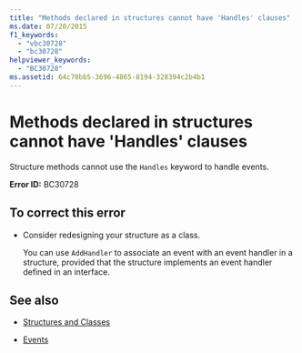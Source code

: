 ```yaml
---
title: "Methods declared in structures cannot have 'Handles' clauses"
ms.date: 07/20/2015
f1_keywords: 
  - "vbc30728"
  - "bc30728"
helpviewer_keywords: 
  - "BC30728"
ms.assetid: 64c70bb5-3696-4865-8194-328394c2b4b1
---
```

# Methods declared in structures cannot have 'Handles' clauses
Structure methods cannot use the `Handles` keyword to handle events.  
  
 **Error ID:** BC30728  
  
## To correct this error  
  
- Consider redesigning your structure as a class.  
  
     You can use `AddHandler` to associate an event with an event handler in a structure, provided that the structure implements an event handler defined in an interface.  
  
## See also

- [Structures and Classes](../programming-guide/language-features/data-types/structures-and-classes.md)

- [Events](../programming-guide/language-features/events/index.md)
